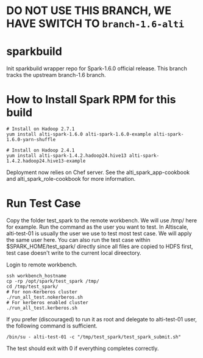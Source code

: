 # DO NOT USE THIS BRANCH, WE HAVE SWITCH TO `branch-1.6-alti`

sparkbuild
==========

Init sparkbuild wrapper repo for Spark-1.6.0 official release.
This branch tracks the upstream branch-1.6 branch.

How to Install Spark RPM for this build
==========
```
# Install on Hadoop 2.7.1
yum install alti-spark-1.6.0 alti-spark-1.6.0-example alti-spark-1.6.0-yarn-shuffle

# Install on Hadoop 2.4.1
yum install alti-spark-1.4.2.hadoop24.hive13 alti-spark-1.4.2.hadoop24.hive13-example
```

Deployment now relies on Chef server. See the alti_spark_app-cookbook and alti_spark_role-cookbook
for more information.

Run Test Case
==========
Copy the folder test_spark to the remote workbench. We will use /tmp/ here for example.
Run the command as the user you want to test. In Altiscale, alti-test-01 is usually
the user we use to test most test case. We will apply the same user here. You can also
run the test case within $SPARK_HOME/test_spark/ directly since all files are copied to 
HDFS first, test case doesn't write to the current local direectory.

Login to remote workbench.
```
ssh workbench_hostname
cp -rp /opt/spark/test_spark /tmp/
cd /tmp/test_spark/
# For non-Kerberos cluster
./run_all_test.nokerberos.sh
# For kerberos enabled cluster
./run_all_test.kerberos.sh
```

If you prefer (discouraged) to run it as root and delegate to alti-test-01 user, the following
command is sufficient.
```
/bin/su - alti-test-01 -c "/tmp/test_spark/test_spark_submit.sh"
```

The test should exit with 0 if everything completes correctly.


